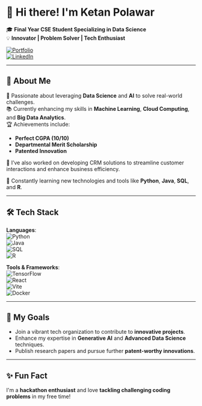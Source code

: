 
# 👋 Hi there! I'm **Ketan Polawar**  
🎓 **Final Year CSE Student Specializing in Data Science**  
💡 **Innovator | Problem Solver | Tech Enthusiast**  


[![Portfolio](https://img.shields.io/badge/My%20Portfolio-%F0%9F%8C%9F-9cf?style=for-the-badge&logo=google-chrome&logoColor=white&color=blueviolet)](https://polawarketan123.netlify.app/)  
[![LinkedIn](https://img.shields.io/badge/LinkedIn-%F0%9F%92%AC-blue?style=for-the-badge&logo=linkedin&logoColor=white&color=0077B5)](https://www.linkedin.com/in/ketan-polawar)


---

## 🚀 About Me  

🔬 Passionate about leveraging **Data Science** and **AI** to solve real-world challenges.  
📚 Currently enhancing my skills in **Machine Learning**, **Cloud Computing**, and **Big Data Analytics**.  
🏆 Achievements include:  
- **Perfect CGPA (10/10)**  
- **Departmental Merit Scholarship**  
- **Patented Innovation**  

💼 I’ve also worked on developing CRM solutions to streamline customer interactions and enhance business efficiency.

🌱 Constantly learning new technologies and tools like **Python**, **Java**, **SQL**, and **R**.

---

## 🛠️ Tech Stack  

**Languages**:  
![Python](https://img.shields.io/badge/Python-3776AB?style=for-the-badge&logo=python&logoColor=white)  
![Java](https://img.shields.io/badge/Java-007396?style=for-the-badge&logo=java&logoColor=white)  
![SQL](https://img.shields.io/badge/SQL-CC2927?style=for-the-badge&logo=microsoft-sql-server&logoColor=white)  
![R](https://img.shields.io/badge/R-276DC3?style=for-the-badge&logo=r&logoColor=white)  

**Tools & Frameworks**:  
![TensorFlow](https://img.shields.io/badge/TensorFlow-FF6F00?style=for-the-badge&logo=tensorflow&logoColor=white)  
![React](https://img.shields.io/badge/React-61DAFB?style=for-the-badge&logo=react&logoColor=white)  
![Vite](https://img.shields.io/badge/Vite-646CFF?style=for-the-badge&logo=vite&logoColor=white)  
![Docker](https://img.shields.io/badge/Docker-2496ED?style=for-the-badge&logo=docker&logoColor=white)  

---


## 🎯 My Goals  

- Join a vibrant tech organization to contribute to **innovative projects**.  
- Enhance my expertise in **Generative AI** and **Advanced Data Science** techniques.  
- Publish research papers and pursue further **patent-worthy innovations**.  

---

## ✨ Fun Fact  

I'm a **hackathon enthusiast** and love **tackling challenging coding problems** in my free time!  

